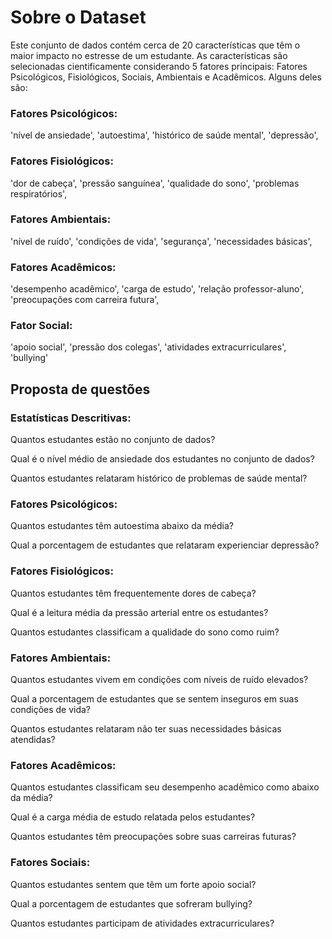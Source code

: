
# Sobre o Dataset

Este conjunto de dados contém cerca de 20 características que têm o maior impacto no estresse de um estudante. As características são selecionadas cientificamente considerando 5 fatores principais:
Fatores Psicológicos, Fisiológicos, Sociais, Ambientais e Acadêmicos. 
Alguns deles são:


### Fatores Psicológicos:
'nível de ansiedade', 'autoestima', 'histórico de saúde mental', 'depressão',
### Fatores Fisiológicos:
'dor de cabeça', 'pressão sanguínea', 'qualidade do sono', 'problemas respiratórios',
### Fatores Ambientais:
'nível de ruído', 'condições de vida', 'segurança', 'necessidades básicas',
### Fatores Acadêmicos:
'desempenho acadêmico', 'carga de estudo', 'relação professor-aluno', 'preocupações com carreira futura',
### Fator Social:
'apoio social', 'pressão dos colegas', 'atividades extracurriculares', 'bullying'

## Proposta de questões

### Estatísticas Descritivas:
Quantos estudantes estão no conjunto de dados?

Qual é o nível médio de ansiedade dos estudantes no conjunto de dados?

Quantos estudantes relataram histórico de problemas de saúde mental?

### Fatores Psicológicos:
Quantos estudantes têm autoestima abaixo da média?

Qual a porcentagem de estudantes que relataram experienciar depressão?

### Fatores Fisiológicos:
Quantos estudantes têm frequentemente dores de cabeça?

Qual é a leitura média da pressão arterial entre os estudantes?

Quantos estudantes classificam a qualidade do sono como ruim?

### Fatores Ambientais:
Quantos estudantes vivem em condições com níveis de ruído elevados? 

Qual a porcentagem de estudantes que se sentem inseguros em suas condições de vida?
 
Quantos estudantes relataram não ter suas necessidades básicas atendidas? 

### Fatores Acadêmicos:
Quantos estudantes classificam seu desempenho acadêmico como abaixo da média?

Qual é a carga média de estudo relatada pelos estudantes?

Quantos estudantes têm preocupações sobre suas carreiras futuras?

### Fatores Sociais:
Quantos estudantes sentem que têm um forte apoio social?

Qual a porcentagem de estudantes que sofreram bullying?

Quantos estudantes participam de atividades extracurriculares?


